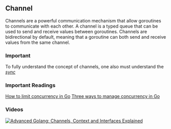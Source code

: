 ## Channel
Channels are a powerful communication mechanism that allow goroutines to communicate with each other. A channel is a typed queue that can be used to send and receive values between goroutines. Channels are bidirectional by default, meaning that a goroutine can both send and receive values from the same channel.


### Important
To fully understand the concept of channels, one also must understand the [*sync*](https://pkg.go.dev/sync)


### Important Readings
[How to limit concurrency in Go](https://www.sobyte.net/post/2022-06/go-limit-concurrency/)
[Three ways to manage concurrency in Go](https://www.sobyte.net/post/2022-06/go-manage-concurrency/)

### Videos
[![Advanced Golang: Channels, Context and Interfaces Explained](https://img.youtube.com/vi/VkGQFFl66X4/0.jpg)](https://www.youtube.com/watch?v=VkGQFFl66X4)
